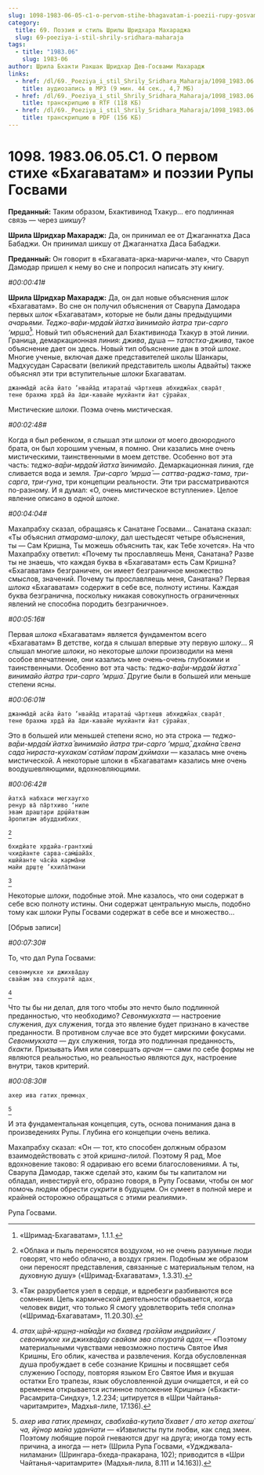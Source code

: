 ```yaml
---
slug: 1098-1983-06-05-c1-o-pervom-stihe-bhagavatam-i-poezii-rupy-gosvami
category:
  title: 69. Поэзия и стиль Шрилы Шридхара Махараджа
  slug: 69-poeziya-i-stil-shrily-sridhara-maharaja
tags:
  - title: "1983.06"
    slug: 1983-06
author: Шрила Бхакти Ракшак Шридхар Дев-Госвами Махарадж
links:
  - href: /dl/69._Poeziya_i_stil_Shrily_Sridhara_Maharaja/1098_1983.06.05.C1_SridharMj_O_pervom_stihe_Bhagavatam_i_poezii_Rupy_Gosvami.mp3
    title: аудиозапись в MP3 (9 мин. 44 сек., 4,7 МБ)
  - href: /dl/69._Poeziya_i_stil_Shrily_Sridhara_Maharaja/1098_1983.06.05.C1_SridharMj_O_pervom_stihe_Bhagavatam_i_poezii_Rupy_Gosvami.rtf
    title: транскрипцию в RTF (118 КБ)
  - href: /dl/69._Poeziya_i_stil_Shrily_Sridhara_Maharaja/1098_1983.06.05.C1_SridharMj_O_pervom_stihe_Bhagavatam_i_poezii_Rupy_Gosvami.pdf
    title: транскрипцию в PDF (156 КБ)
---
```


# 1098. 1983.06.05.C1. О первом стихе «Бхагаватам» и поэзии Рупы Госвами

**Преданный:** Таким образом, Бхактивинод Тхакур… его подлинная связь — через *шикшу*?

**Шрила Шридхар Махарадж:** Да, он принимал ее от Джаганнатха Даса Бабаджи. Он принимал шикшу от Джаганнатха Даса Бабаджи.

**Преданный:** Он говорит в «Бхагавата-арка-маричи-мале», что Сваруп Дамодар пришел к нему во сне и попросил написать эту книгу.

*#00:00:41#*

**Шрила Шридхар Махарадж:** Да, он дал новые объяснения *шлок* «Бхагаватам». Во сне он получил объяснения от Сварупа Дамодара первых *шлок* «Бхагаватам», которые не были даны предыдущими *ачарьями*. *Теджо-ва̄ри-мр̣да̄м̇ йатха̄ винимайо йатра три-сарго ’мр̣ша̄*[^_ftn1]. Новый тип объяснений дал Бхактивинода Тхакур в этой линии. Граница, демаркационная линия: *джива*, душа — *татастха-джива*, такое объяснение дает он здесь. Новый тип объяснение дан в этой *шлоке*. Многие ученые, включая даже представителей школы Шанкары, Мадхусудан Сарасвати (великий представитель школы Адвайты) также объяснял эти три вступительные *шлоки* Бхагаватам.

    джанма̄дй асйа йато ’нвайа̄д итараташ́ ча̄ртхешв абхиджн̃ах̣ свара̄т̣
    тене брахма хр̣да̄ йа а̄ди-кавайе мухйанти йат сӯрайах̣

Мистические *шлоки*. Поэма очень мистическая.

*#00:02:48#*

Когда я был ребенком, я слышал эти *шлоки* от моего двоюродного брата, он был хорошим ученым, я помню. Они казались мне очень мистическими, таинственными в моем детстве. Особенно вот эта часть: *теджо-ва̄ри-мр̣да̄м̇ йатха̄ винимайо*. Демаркационная линия, где сливается вода и земля. *Три-сарго ’мр̣ша̄* — *саттва-раджа-тама*, *три-сарга*, *три-гуна*, три концепции реальности. Эти три рассматриваются по-разному. И я думал: «О, очень мистическое вступление». Целое явление описано в одной *шлоке*.

*#00:04:04#*

Махапрабху сказал, обращаясь к Санатане Госвами… Санатана сказал: «Ты объяснил *атмарама-шлоку*, дал шестьдесят четыре объяснения, ты — Сам Кришна, Ты можешь объяснить так, как Тебе хочется». На что Махапрабху ответил: «Почему ты прославляешь Меня, Санатана? Разве ты не знаешь, что каждая буква в «Бхагаватам» есть Сам Кришна? «Бхагаватам» безграничен, он имеет безграничное множество смыслов, значений. Почему ты прославляешь меня, Санатана? Первая *шлока* «Бхагаватам» содержит в себе все, полноту истины. Каждая буква безгранична, поскольку никакая совокупность ограниченных явлений не способна породить безграничное».

*#00:05:16#*

Первая *шлока* «Бхагаватам» является фундаментом всего «Бхагаватам» В детстве, когда я слышал впервые эту первую *шлоку*… Я слышал многие *шлоки*, но некоторые *шлоки* производили на меня особое впечатление, они казались мне очень-очень глубокими и таинственными. Особенно вот эта часть: *теджо-ва̄ри-мр̣да̄м̇ йатха̄ винимайо йатра три-сарго ’мр̣ша̄.* Другие были в большей или меньше степени ясны.

*#00:06:01#*

    джанма̄дй асйа йато ’нвайа̄д итараташ́ ча̄ртхешв абхиджн̃ах̣ свара̄т̣
    тене брахма хр̣да̄ йа а̄ди-кавайе мухйанти йат сӯрайах̣

Это в большей или меньшей степени ясно, но эта строка — *теджо-ва̄ри-мр̣да̄м̇ йатха̄ винимайо йатра три-сарго ’мр̣ша̄, дха̄мна̄ свена сада̄ нираста-кухакам̇ сатйам̇ парам̇ дхӣмахи* — казалась мне очень мистической. А некоторые шлоки в «Бхагаватам» казались мне очень воодушевляющими, вдохновляющими.

*#00:06:42#*

    йатха̄ набхаси мегхаугхо
    рен̣ур ва̄ па̄ртхиво ‘ниле
    эвам̇ драш̣т̣ари др̣ш́йатвам
    а̄ропитам абуддхибхих̣
[^_ftn2]

    бхидйате хр̣дайа-грантхиш́
    чхидйанте сарва-сам̇ш́айа̄х̣
    кшӣйанте ча̄сйа карма̄н̣и
    майи др̣ш̣т̣е ’кхила̄тмани
[^_ftn3]

Некоторые *шлоки*, подобные этой. Мне казалось, что они содержат в себе всю полноту истины. Они содержат центральную мысль, подобно тому как *шлоки* Рупы Госвами содержат в себе все и множество…

[Обрыв записи]

*#00:07:30#*

То, что дал Рупа Госвами:

    севонмукхе хи джихва̄дау
    свайам эва спхуратй адах̣
[^_ftn4]

Что ты бы ни делал, для того чтобы это нечто было подлинной преданностью, что необходимо? *Севонмукхата* — настроение служения, дух служения, тогда это явление будет признано в качестве преданности. В противном случае все это будет мирскими фокусами. *Севонмукхата* — дух служения, тогда это подлинная преданность, *бхакти*. Призывать Имя или совершать *арчан* — сами по себе формы не являются реальностью, но реальностью являются дух, настроение внутри, таков критерий.

*#00:08:30#*

    ахер ива гатих̣ премн̣ах̣
[^_ftn5]

И эта фундаментальная концепция, суть, основа понимания дана в произведениях Рупы. Глубина его концепции очень велика.

Махапрабху сказал: «Он — тот, кто способен должным образом взаимодействовать с этой *кришна-лилой*. Поэтому Я рад, Мое вдохновение таково: Я одариваю его всеми благословениями. А ты, Сварупа Дамодар, также сделай это, каким бы ты капиталом ни обладал, инвестируй его, образно говоря, в Рупу Госвами, чтобы он мог помочь людям обрести *сукрити* в будущем. Он сумеет в полной мере и крайней осторожно обращаться с этими реалиями».

Рупа Госвами.



[^_ftn1]: «Шримад-Бхагаватам», 1.1.1.

[^_ftn2]: «Облака и пыль переносятся воздухом, но не очень разумные люди говорят, что небо облачно, а воздух грязен. Подобным же образом они переносят представления, связанные с материальным телом, на духовную душу» («Шримад-Бхагаватам», 1.3.31).

[^_ftn3]: «Так разрубается узел в сердце, и вдребезги разбиваются все сомнения. Цепь кармической деятельности обрывается, когда человек видит, что только Я смогу удовлетворить тебя сполна» («Шримад-Бхагаватам», 11.20.30).

[^_ftn4]: *атах̣ ш́рӣ-кр̣ш̣н̣а-на̄ма̄ди на бхавед гра̄хйам индрийаих̣ / севонмукхе хи джихва̄дау свайам эва спхуратй адах̣* — «Поэтому материальными чувствами невозможно постичь Святое Имя Кришны, Его облик, качества и развлечения. Когда обусловленная душа пробуждает в себе сознание Кришны и посвящает себя служению Господу, повторяя языком Его Святое Имя и вкушая остатки Его трапезы, язык обусловленной души очищается, и ей со временем открывается истинное положение Кришны» («Бхакти-Расамрита-Синдху», 1.2.234; цитируется в «Шри Чайтанья-чаритамрите», Мадхья-лиле, 17.136).

[^_ftn5]: *ахер ива гатих̣ премн̣ах̣, свабха̄ва-кут̣ила̄ бхавет / ато хетор ахетош́ ча, йӯнор ма̄на удан̃чати* — «Извилисты пути любви, как след змеи. Поэтому любящие порой гневаются друг на друга; иногда тому есть причина, а иногда — нет» (Шрила Рупа Госвами, «Уджджвала-ниламани» (Шрингара-бхеда-пракарана, 102); приводится в «Шри Чайтанья-чаритамрите» (Мадхья-лила, 8.111 и 14.163)).


